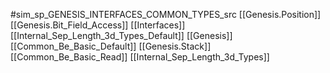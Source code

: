 #sim_sp_GENESIS_INTERFACES_COMMON_TYPES_src
[[Genesis.Position]]
[[Genesis.Bit_Field_Access]]
[[Interfaces]]
[[Internal_Sep_Length_3d_Types_Default]]
[[Genesis]]
[[Common_Be_Basic_Default]]
[[Genesis.Stack]]
[[Common_Be_Basic_Read]]
[[Internal_Sep_Length_3d_Types]]
